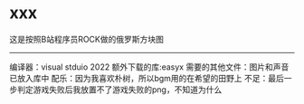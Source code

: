 # xxx
这是按照B站程序员ROCK做的俄罗斯方块图


--------------------
编译器：visual stduio 2022
额外下载的库:easyx
需要的其他文件：图片和声音已放入库中
配乐：因为我喜欢朴树，所以bgm用的在希望的田野上
不足：最后一步判定游戏失败后我放置不了游戏失败的png，不知道为什么
